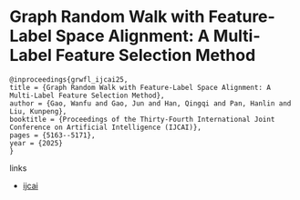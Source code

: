 # Graph Random Walk with Feature-Label Space Alignment: A Multi-Label Feature Selection Method

```
@inproceedings{grwfl_ijcai25,
title = {Graph Random Walk with Feature-Label Space Alignment: A Multi-Label Feature Selection Method},
author = {Gao, Wanfu and Gao, Jun and Han, Qingqi and Pan, Hanlin and Liu, Kunpeng},
booktitle = {Proceedings of the Thirty-Fourth International Joint Conference on Artificial Intelligence (IJCAI)},
pages = {5163--5171},
year = {2025}
}
```

links
- [ijcai](https://www.ijcai.org/proceedings/2025/575)
